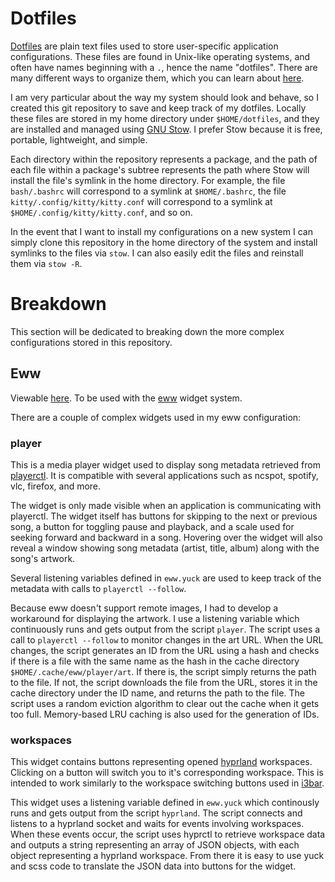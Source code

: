 # Dotfiles

[Dotfiles](https://wiki.archlinux.org/title/Dotfiles) are plain text files used to store user-specific application configurations. These files are found in Unix-like operating systems, and often have names beginning with a `.`, hence the name "dotfiles". There are many different ways to organize them, which you can learn about [here](https://dotfiles.github.io/).

I am very particular about the way my system should look and behave, so I created this git repository to save and keep track of my dotfiles. Locally these files are stored in my home directory under `$HOME/dotfiles`, and they are installed and managed using [GNU Stow](https://www.gnu.org/software/stow/). I prefer Stow because it is free, portable, lightweight, and simple.

Each directory within the repository represents a package, and the path of each file within a package's subtree represents the path where Stow will install the file's symlink in the home directory. For example, the file `bash/.bashrc` will correspond to a symlink at `$HOME/.bashrc`, the file `kitty/.config/kitty/kitty.conf` will correspond to a symlink at `$HOME/.config/kitty/kitty.conf`, and so on.

In the event that I want to install my configurations on a new system I can simply clone this repository in the home directory of the system and install symlinks to the files via `stow`. I can also easily edit the files and reinstall them via `stow -R`.

# Breakdown

This section will be dedicated to breaking down the more complex configurations stored in this repository.

## Eww

Viewable [here](/eww). To be used with the [eww](https://github.com/elkowar/eww/tree/master) widget system.

There are a couple of complex widgets used in my eww configuration:

### player

This is a media player widget used to display song metadata retrieved from [playerctl](https://github.com/altdesktop/playerctl). It is compatible with several applications such as ncspot, spotify, vlc, firefox, and more.

The widget is only made visible when an application is communicating with playerctl. The widget itself has buttons for skipping to the next or previous song, a button for toggling pause and playback, and a scale used for seeking forward and backward in a song. Hovering over the widget will also reveal a window showing song metadata (artist, title, album) along with the song's artwork.

Several listening variables defined in `eww.yuck` are used to keep track of the metadata with calls to `playerctl --follow`.

Because eww doesn't support remote images, I had to develop a workaround for displaying the artwork. I use a listening variable which continuously runs and gets output from the script `player`. The script uses a call to `playerctl --follow` to monitor changes in the art URL. When the URL changes, the script generates an ID from the URL using a hash and checks if there is a file with the same name as the hash in the cache directory `$HOME/.cache/eww/player/art`. If there is, the script simply returns the path to the file. If not, the script downloads the file from the URL, stores it in the cache directory under the ID name, and returns the path to the file. The script uses a random eviction algorithm to clear out the cache when it gets too full. Memory-based LRU caching is also used for the generation of IDs.

### workspaces

This widget contains buttons representing opened [hyprland](https://wiki.hyprland.org/) workspaces. Clicking on a button will switch you to it's corresponding workspace. This is intended to work similarly to the workspace switching buttons used in [i3bar](https://i3wm.org/i3bar/).

This widget uses a listening variable defined in `eww.yuck` which continously runs and gets output from the script `hyprland`. The script connects and listens to a hyprland socket and waits for events involving workspaces. When these events occur, the script uses hyprctl to retrieve workspace data and outputs a string representing an array of JSON objects, with each object representing a hyprland workspace. From there it is easy to use yuck and scss code to translate the JSON data into buttons for the widget.
